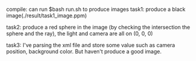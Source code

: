 compile:
can run $bash run.sh to produce images
task1:
produce a black image(./result/task1_image.ppm)

task2:
produce a red sphere in the image (by checking the intersection the sphere and the ray), the light and camera are all on (0, 0, 0)

task3:
I've parsing the xml file and store some value such as camera position, background color. But haven't produce a good image.
